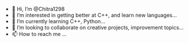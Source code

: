 - 👋 Hi, I’m @Chitra1298
- 👀 I’m interested in getting better at C++, and learn new languages...
- 🌱 I’m currently learning C++, Python...
- 💞️ I’m looking to collaborate on creative projects, improvement topics...
- 📫 How to reach me ...

<!---
Chitra1298/Chitra1298 is a ✨ special ✨ repository because its `README.md` (this file) appears on your GitHub profile.
You can click the Preview link to take a look at your changes.
--->
